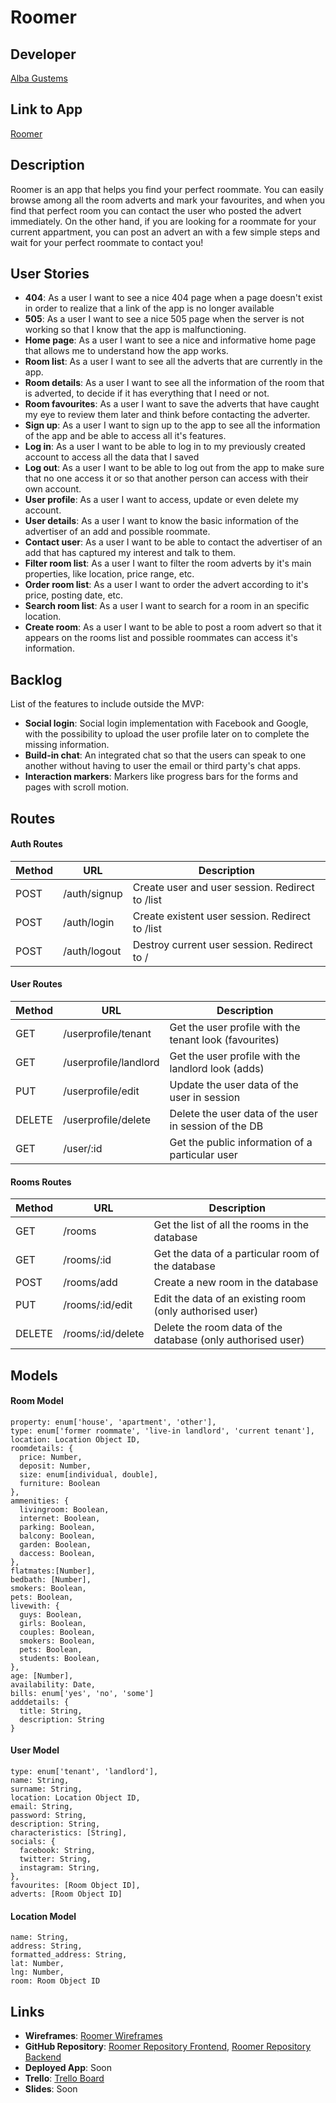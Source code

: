 # Roomer
## Developer
[Alba Gustems](https://github.com/AGustems)


## Link to App
[Roomer](http://www.google.com)


## Description
Roomer is an app that helps you find your perfect roommate. You can easily browse among all the room adverts and mark your favourites, and when you find that perfect room you can contact the user who posted the advert immediately. On the other hand, if you are looking for a roommate for your current appartment, you can post an advert an with a few simple steps and wait for your perfect roommate to contact you!


## User Stories
* **404**: As a user I want to see a nice 404 page when a page doesn't exist in order to realize that a link of the app is no longer available
* **505**: As a user I want to see a nice 505 page when the server is not working so that I know that the app is malfunctioning.
* **Home page**: As a user I want to see a nice and informative home page that allows me to understand how the app works.
* **Room list**: As a user I want to see all the adverts that are currently in the app.
* **Room details**: As a user I want to see all the information of the room that is adverted, to decide if it has everything that I need or not. 
* **Room favourites**: As a user I want to save the adverts that have caught my eye to review them later and think before contacting the adverter. 
* **Sign up**: As a user I want to sign up to the app to see all the information of the app and be able to access all it's features.
* **Log in**: As a user I want to be able to log in to my previously created account to access all the data that I saved
* **Log out**: As a user I want to be able to log out from the app to make sure that no one access it or so that another person can access with their own account.
* **User profile**: As a user I want to access, update or even delete my account.
* **User details**: As a user I want to know the basic information of the advertiser of an add and possible roommate.
* **Contact user**: As a user I want to be able to contact the advertiser of an add that has captured my interest and talk to them.
* **Filter room list**: As a user I want to filter the room adverts by it's main properties, like location, price range, etc.
* **Order room list**: As a user I want to order the advert according to it's price, posting date, etc.
* **Search room list**: As a user I want to search for a room in an specific location.
* **Create room**: As a user I want to be able to post a room advert so that it appears on the rooms list and possible roommates can access it's information.


## Backlog
List of the features to include outside the MVP:
* **Social login**: Social login implementation with Facebook and Google, with the possibility to upload the user profile later on to complete the missing information.
* **Build-in chat**: An integrated chat so that the users can speak to one another without having to user the email or third party's chat apps.
* **Interaction markers**: Markers like progress bars for the forms and pages with scroll motion. 


## Routes
#### Auth Routes
Method  |     URL       |   Description                                          |
------- | ------------- | ------------------------------------------------------ |
POST    | /auth/signup  |  Create user and user session. Redirect to /list       |
POST    | /auth/login   |  Create existent user session. Redirect to /list       |
POST    | /auth/logout  |  Destroy current user session. Redirect to /           |

#### User Routes
Method  |     URL                |   Description                                          |
------- | ---------------------- | ------------------------------------------------------ |
GET     | /userprofile/tenant    | Get the user profile with the tenant look (favourites) |
GET     | /userprofile/landlord  | Get the user profile with the landlord look (adds)     |
PUT     | /userprofile/edit      | Update the user data of the user in session            |
DELETE  | /userprofile/delete    | Delete the user data of the user in session of the DB  |
GET     | /user/:id              | Get the public information of a particular user        |

#### Rooms Routes
Method  |     URL                |   Description                                                |
------- | ---------------------- | ------------------------------------------------------------ |
GET     | /rooms                 |  Get the list of all the rooms in the database               |
GET     | /rooms/:id             |  Get the data of a particular room of the database           |
POST    | /rooms/add             |  Create a new room in the database                           |
PUT     | /rooms/:id/edit        |  Edit the data of an existing room (only authorised user)    |
DELETE  | /rooms/:id/delete      |  Delete the room data of the database (only authorised user) | 


## Models
#### Room Model
```
property: enum['house', 'apartment', 'other'],
type: enum['former roommate', 'live-in landlord', 'current tenant'],
location: Location Object ID,
roomdetails: {
  price: Number,
  deposit: Number,
  size: enum[individual, double],
  furniture: Boolean
},
ammenities: {
  livingroom: Boolean,
  internet: Boolean,
  parking: Boolean,
  balcony: Boolean,
  garden: Boolean,
  daccess: Boolean,
},
flatmates:[Number],
bedbath: [Number],
smokers: Boolean,
pets: Boolean,
livewith: {
  guys: Boolean,
  girls: Boolean,
  couples: Boolean,
  smokers: Boolean,
  pets: Boolean,
  students: Boolean,
},
age: [Number],
availability: Date,
bills: enum['yes', 'no', 'some']
adddetails: {
  title: String,
  description: String
}
```

#### User Model
```
type: enum['tenant', 'landlord'],
name: String,
surname: String,
location: Location Object ID,
email: String,
password: String,
description: String,
characteristics: [String],
socials: {
  facebook: String,
  twitter: String,
  instagram: String,
},
favourites: [Room Object ID],
adverts: [Room Object ID]
```

#### Location Model
```
name: String,
address: String,
formatted_address: String,
lat: Number,
lng: Number,
room: Room Object ID
```


## Links
* **Wireframes**: [Roomer Wireframes](https://drive.google.com/drive/folders/1R3W7sfI8RaInJHNq9A_kcw-RFKecBHki?usp=sharing)
* **GitHub Repository**: [Roomer Repository Frontend](https://github.com/AGustems/roomer-frontend), [Roomer Repository Backend](https://github.com/AGustems/roomer-backend)
* **Deployed App**: Soon
* **Trello**: [Trello Board](https://trello.com/b/2dKdlObG/roomer) 
* **Slides**: Soon